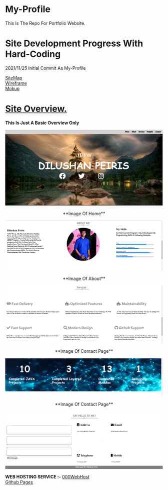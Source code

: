 # My-Profile
This Is The Repo For Portfolio Website.

# Site Development Progress With Hard-Coding
2021/11/25 Initial Commit As My-Profile

[SiteMap](https://www.gloomaps.com/XejZQFmrGt)<br>
[Wireframe](https://www.figma.com/file/c5nMqleAd2akWXqscmVVjx/Wireframe?node-id=0%3A1)<br>
[Mokup](https://www.figma.com/file/mJ9AqYBSGTVI3d8KGpcmxa/MoKup?node-id=0%3A1)<br>


# <u>Site Overview.</u>

**This Is Just A Basic Overview Only**

![Image of Home](assets/Web_Images/Homepage.png)
<center>**Image Of Home**</center>

![Image Of About](assets/Web_Images/About.png)
<center>**Image Of About**</center>

![Image Of Contact](assets/Web_Images/Services.png)
<center>**Image Of Contact Page**</center>

![Image Of Contact](assets/Web_Images/Portfolio.png)
<center>**Image Of Contact Page**</center>

![Image Of Contact](assets/Web_Images/sayHelloToMe.png)

**WEB HOSTING SERVICE :-**  [000WebHost](https://000webhost.com)<br>
[Github Pages](https://github.com)
